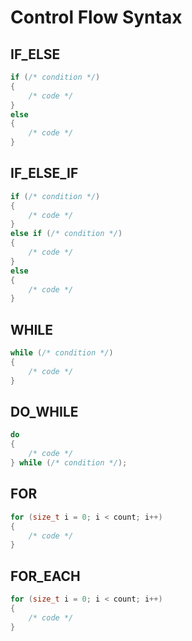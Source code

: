 # Control Flow Syntax

## IF_ELSE

```cpp
if (/* condition */)
{
    /* code */
}
else
{
    /* code */
}
```

## IF_ELSE_IF

```cpp
if (/* condition */)
{
    /* code */
}
else if (/* condition */)
{
    /* code */
}
else
{
    /* code */
}
```

## WHILE

```cpp
while (/* condition */)
{
    /* code */
}
```

## DO_WHILE

```cpp
do
{
    /* code */
} while (/* condition */);
```

## FOR

```cpp
for (size_t i = 0; i < count; i++)
{
    /* code */
}
```

## FOR_EACH

```cpp
for (size_t i = 0; i < count; i++)
{
    /* code */
}
```
